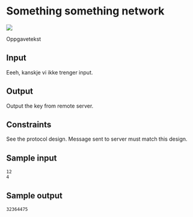 # Something something network
![](../images/X.jpg)

Oppgavetekst

## Input

Eeeh, kanskje vi ikke trenger input.

## Output
Output the key from remote server.

## Constraints

See the protocol design. Message sent to server must match this design.

## Sample input
```
12
4
```

## Sample output
```
32364475
```

